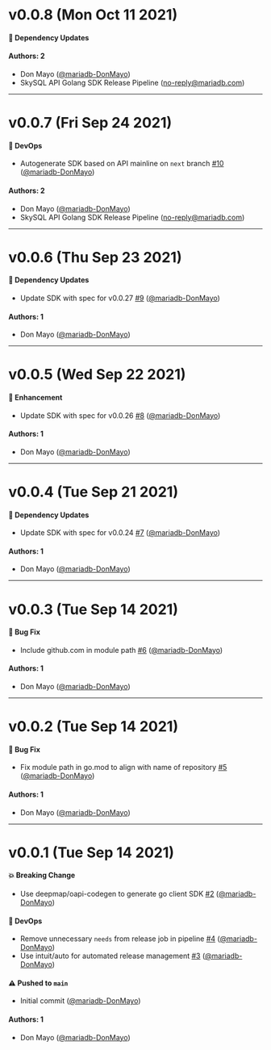 # v0.0.8 (Mon Oct 11 2021)

#### 🔩 Dependency Updates


#### Authors: 2

- Don Mayo ([@mariadb-DonMayo](https://github.com/mariadb-DonMayo))
- SkySQL API Golang SDK Release Pipeline (no-reply@mariadb.com)

---

# v0.0.7 (Fri Sep 24 2021)

#### 🚢 DevOps

- Autogenerate SDK based on API mainline on `next` branch [#10](https://github.com/mariadb-corporation/skysql-api-go/pull/10) ([@mariadb-DonMayo](https://github.com/mariadb-DonMayo))

#### Authors: 2

- Don Mayo ([@mariadb-DonMayo](https://github.com/mariadb-DonMayo))
- SkySQL API Golang SDK Release Pipeline (no-reply@mariadb.com)

---

# v0.0.6 (Thu Sep 23 2021)

#### 🔩 Dependency Updates

- Update SDK with spec for v0.0.27 [#9](https://github.com/mariadb-corporation/skysql-api-go/pull/9) ([@mariadb-DonMayo](https://github.com/mariadb-DonMayo))

#### Authors: 1

- Don Mayo ([@mariadb-DonMayo](https://github.com/mariadb-DonMayo))

---

# v0.0.5 (Wed Sep 22 2021)

#### 🚀 Enhancement

- Update SDK with spec for v0.0.26 [#8](https://github.com/mariadb-corporation/skysql-api-go/pull/8) ([@mariadb-DonMayo](https://github.com/mariadb-DonMayo))

#### Authors: 1

- Don Mayo ([@mariadb-DonMayo](https://github.com/mariadb-DonMayo))

---

# v0.0.4 (Tue Sep 21 2021)

#### 🔩 Dependency Updates

- Update SDK with spec for v0.0.24 [#7](https://github.com/mariadb-corporation/skysql-api-go/pull/7) ([@mariadb-DonMayo](https://github.com/mariadb-DonMayo))

#### Authors: 1

- Don Mayo ([@mariadb-DonMayo](https://github.com/mariadb-DonMayo))

---

# v0.0.3 (Tue Sep 14 2021)

#### 🐛 Bug Fix

- Include github.com in module path [#6](https://github.com/mariadb-corporation/skysql-api-go/pull/6) ([@mariadb-DonMayo](https://github.com/mariadb-DonMayo))

#### Authors: 1

- Don Mayo ([@mariadb-DonMayo](https://github.com/mariadb-DonMayo))

---

# v0.0.2 (Tue Sep 14 2021)

#### 🐛 Bug Fix

- Fix module path in go.mod to align with name of repository [#5](https://github.com/mariadb-corporation/skysql-api-go/pull/5) ([@mariadb-DonMayo](https://github.com/mariadb-DonMayo))

#### Authors: 1

- Don Mayo ([@mariadb-DonMayo](https://github.com/mariadb-DonMayo))

---

# v0.0.1 (Tue Sep 14 2021)

#### 💥 Breaking Change

- Use deepmap/oapi-codegen to generate go client SDK [#2](https://github.com/mariadb-corporation/skysql-api-go/pull/2) ([@mariadb-DonMayo](https://github.com/mariadb-DonMayo))

#### 🚢 DevOps

- Remove unnecessary `needs` from release job in pipeline [#4](https://github.com/mariadb-corporation/skysql-api-go/pull/4) ([@mariadb-DonMayo](https://github.com/mariadb-DonMayo))
- Use intuit/auto for automated release management [#3](https://github.com/mariadb-corporation/skysql-api-go/pull/3) ([@mariadb-DonMayo](https://github.com/mariadb-DonMayo))

#### ⚠️ Pushed to `main`

- Initial commit ([@mariadb-DonMayo](https://github.com/mariadb-DonMayo))

#### Authors: 1

- Don Mayo ([@mariadb-DonMayo](https://github.com/mariadb-DonMayo))
